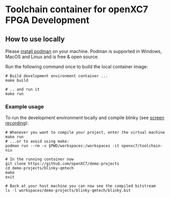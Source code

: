 # Toolchain container for openXC7 FPGA Development

## How to use locally
Please [install podman](https://podman.io/) on your machine.
Podman is supported in Windows, MacOS and Linux and is free & open source.

Run the following command once to build the local container image:
```shell
# Build development environment container ...
make build

# .. and run it
make run
```

### Example usage ###
To run the development environment locally and compile blinky (see [screen recording](https://youtu.be/3cs_hfdYNE4)):
```shell
# Whenever you want to compile your project, enter the virtual machine
make run
# ...or to avoid using make:
podman run --rm -v $PWD/workspaces:/workspaces -it openxc7/toolchain-nix

# In the running container now
git clone https://github.com/openXC7/demo-projects
cd demo-projects/blinky-qmtech
make
exit

# Back at your host machine you can now see the compiled bitstream
ls -l workspaces/demo-projects/blinky-qmtech/blinky.bit
```
